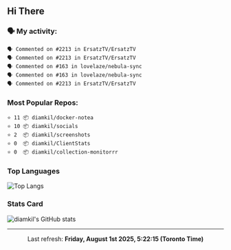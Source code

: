 ## Hi There

### 🗣 My activity:

```
🗣 Commented on #2213 in ErsatzTV/ErsatzTV
🗣 Commented on #2213 in ErsatzTV/ErsatzTV
🗣 Commented on #163 in lovelaze/nebula-sync
🗣 Commented on #163 in lovelaze/nebula-sync
🗣 Commented on #2213 in ErsatzTV/ErsatzTV
```

### Most Popular Repos:

```
⭐️ 11 📦 diamkil/docker-notea
⭐️ 10 📦 diamkil/socials
⭐️ 2  📦 diamkil/screenshots
⭐️ 0  📦 diamkil/ClientStats
⭐️ 0  📦 diamkil/collection-monitorrr
```

### Top Languages

![Top Langs](https://github-readme-stats.vercel.app/api/top-langs/?username=diamkil&layout=compact&langs_count=10)

### Stats Card

![diamkil's GitHub stats](https://github-readme-stats.vercel.app/api?username=diamkil&count_private=true&show_icons=true)

---

<p align="center">
  Last refresh: 
  <b>Friday, August 1st 2025, 5:22:15 (Toronto Time)</b>
</p>

